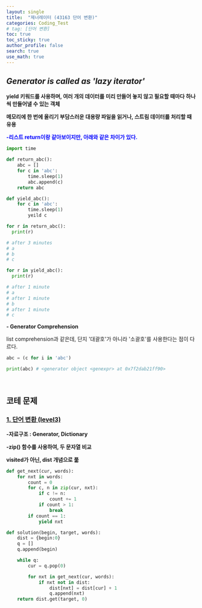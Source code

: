 ```yaml
---
layout: single  
title:  "제너레이터 (43163 단어 변환)"
categories: Coding_Test
# tag: [단어 변환]
toc: true
toc_sticky: true
author_profile: false
search: true
use_math: true
---
```

## ***Generator is called as 'lazy iterator'***

**yield 키워드를 사용하며, 여러 개의 데이터를 미리 만들어 놓지 않고 필요할 때마다 하나씩 만들어낼 수 있는 객체**

**메모리에 한 번에 올리기 부담스러운 대용량 파일을 읽거나, 스트림 데이터를 처리할 때 유용**

<span style="color:blue">**-리스트 return이랑 같아보이지만, 아래와 같은 차이가 있다.**</span>

```python
import time 

def return_abc():
    abc = []
    for c in 'abc':
        time.sleep(1)
        abc.append(c)
    return abc

def yield_abc():
    for c in 'abc':
        time.sleep(1)
        yeild c
```

```python
for r in return_abc():
  print(r) 

# after 3 minutes
# a
# b
# c

for r in yield_abc():
  print(r)

# after 1 minute
# a
# after 1 minute
# b
# after 1 minute
# c
```

**- Generator Comprehension**

list comprehension과 같은데, 단지 '대괄호'가 아니라 '소괄호'를 사용한다는 점이 다르다.

```python
abc = (c for i in 'abc')

print(abc) # <generator object <genexpr> at 0x7f2dab21ff90>
```
<br/>


## 코테 문제

### [1. 단어 변환 (level3)](https://school.programmers.co.kr/learn/courses/30/lessons/43163)

**-자료구조 : Generator, Dictionary**

**-zip() 함수를 사용하여, 두 문자열 비교**

**visited가 아닌, dist 개념으로 풂**

```python
def get_next(cur, words):
    for nxt in words:
        count = 0
        for c, n in zip(cur, nxt):
            if c != n:
                count += 1
            if count > 1:
                break
        if count == 1:
            yield nxt

def solution(begin, target, words):
    dist = {begin:0}
    q = []
    q.append(begin)

    while q:
        cur = q.pop(0)

        for nxt in get_next(cur, words):
            if nxt not in dist:
                dist[nxt] = dist[cur] + 1
                q.append(nxt)
    return dist.get(target, 0)
```
<br/>